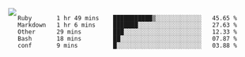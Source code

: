 

<a href="https://github.com/anuraghazra/github-readme-stats">
  <img align="left" src="https://github-readme-stats.vercel.app/api?username=kfly8&count_private=true&show_icons=true&theme=calm" />
</a>


<!--START_SECTION:waka-->
```text
Ruby       1 hr 49 mins    ███████████▒░░░░░░░░░░░░░   45.65 % 
Markdown   1 hr 6 mins     ███████░░░░░░░░░░░░░░░░░░   27.63 % 
Other      29 mins         ███░░░░░░░░░░░░░░░░░░░░░░   12.33 % 
Bash       18 mins         ██░░░░░░░░░░░░░░░░░░░░░░░   07.87 % 
conf       9 mins          █░░░░░░░░░░░░░░░░░░░░░░░░   03.88 % 
```
<!--END_SECTION:waka-->
